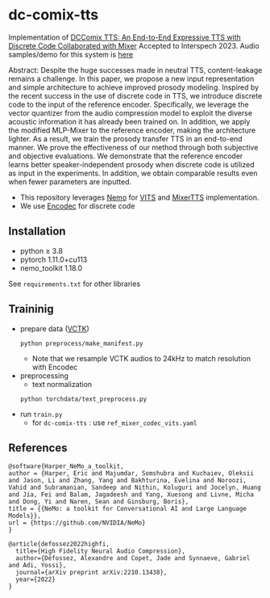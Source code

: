 # dc-comix-tts
Implementation of [DCComix TTS: An End-to-End Expressive TTS with Discrete Code Collaborated with Mixer](https://arxiv.org/abs/2305.19567)
Accepted to Interspech 2023. Audio samples/demo for this system is [here](https://lakahaga.github.io/dc-comix-tts/)

Abstract: Despite the huge successes made in neutral TTS, content-leakage remains a challenge. In this paper, we propose a new input representation and simple architecture to achieve improved prosody modeling. Inspired by the recent success in the use of discrete code in TTS, we introduce discrete code to the input of the reference encoder. Specifically, we leverage the vector quantizer from the audio compression model to exploit the diverse acoustic information it has already been trained on. In addition, we apply the modified MLP-Mixer to the reference encoder, making the architecture lighter. As a result, we train the prosody transfer TTS in an end-to-end manner. We prove the effectiveness of our method through both subjective and objective evaluations. We demonstrate that the reference encoder learns better speaker-independent prosody when discrete code is utilized as input in the experiments. In addition, we obtain comparable results even when fewer parameters are inputted.

* This repository leverages [Nemo](https://github.com/NVIDIA/NeMo) for [VITS](https://arxiv.org/pdf/2106.06103.pdf) and [MixerTTS](https://arxiv.org/abs/2110.03584) implementation.
* We use [Encodec](https://github.com/facebookresearch/encodec) for discrete code

## Installation
 * python ≥ 3.8
 * pytorch 1.11.0+cu113
 * nemo_toolkit 1.18.0
 
 See `requirements.txt` for other libraries
## Traininig
* prepare data ([VCTK](https://datashare.ed.ac.uk/handle/10283/2651))
  ```
  python preprocess/make_manifest.py
    ```
  * Note that we resample VCTK audios to 24kHz to match resolution with Encodec
* preprocessing
  * text normalization
  ```
  python torchdata/text_preprocess.py
  ```
* run `train.py`
  * for `dc-comix-tts` : use `ref_mixer_codec_vits.yaml`
  
## References

```text
@software{Harper_NeMo_a_toolkit,
author = {Harper, Eric and Majumdar, Somshubra and Kuchaiev, Oleksii and Jason, Li and Zhang, Yang and Bakhturina, Evelina and Noroozi, Vahid and Subramanian, Sandeep and Nithin, Koluguri and Jocelyn, Huang and Jia, Fei and Balam, Jagadeesh and Yang, Xuesong and Livne, Micha and Dong, Yi and Naren, Sean and Ginsburg, Boris},
title = {{NeMo: a toolkit for Conversational AI and Large Language Models}},
url = {https://github.com/NVIDIA/NeMo}
}
```
```text
@article{defossez2022highfi,
  title={High Fidelity Neural Audio Compression},
  author={Défossez, Alexandre and Copet, Jade and Synnaeve, Gabriel and Adi, Yossi},
  journal={arXiv preprint arXiv:2210.13438},
  year={2022}
}
```
